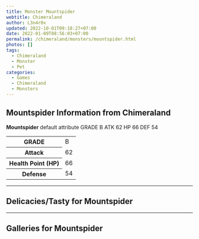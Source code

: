 ```yaml
---
title: Monster Mountspider
webtitle: Chimeraland
author: L3n4r0x
updated: 2022-10-01T09:18:27+07:00
date: 2022-01-09T08:56:03+07:00
permalink: /chimeraland/monsters/mountspider.html
photos: []
tags:
  - Chimeraland
  - Monster
  - Pet
categories:
  - Games
  - Chimeraland
  - Monsters
---
```


<section id="bootstrap-wrapper"><link rel="stylesheet" href="https://cdn.statically.io/gh/dimaslanjaka/Web-Manajemen/40ac3225/css/bootstrap-4.5-wrapper.css"/><h2>Mountspider Information from Chimeraland</h2><p><b>Mountspider</b> default attribute GRADE B ATK 62 HP 66 DEF 54<table><tr><th>GRADE</th><td>B</td></tr><tr><th>Attack</th><td>62</td></tr><tr><th>Health Point (HP)</th><td>66</td></tr><tr><th>Defense</th><td>54</td></tr></table></p><hr/><h2>Delicacies/Tasty for Mountspider</h2><hr/><div id="gallery"><h2>Galleries for Mountspider</h2><div class="row"></div></div></section>